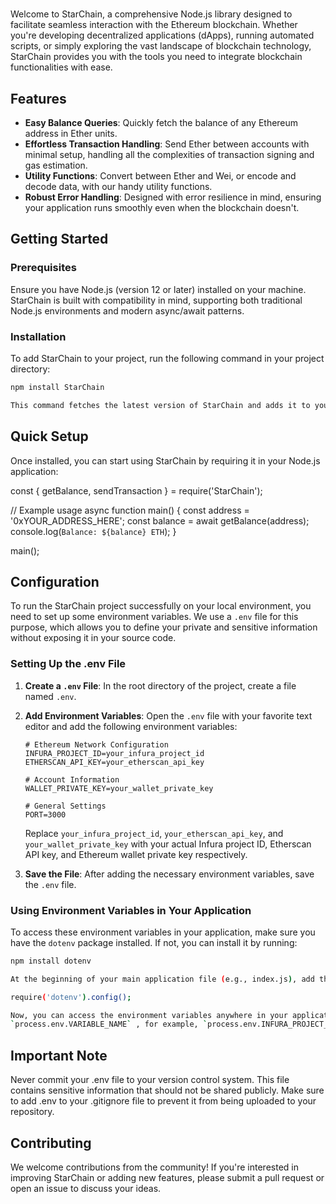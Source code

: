 # 

Welcome to StarChain, a comprehensive Node.js library designed to facilitate seamless interaction with the Ethereum blockchain. Whether you're developing decentralized applications (dApps), running automated scripts, or simply exploring the vast landscape of blockchain technology, StarChain provides you with the tools you need to integrate blockchain functionalities with ease.

## Features

- **Easy Balance Queries**: Quickly fetch the balance of any Ethereum address in Ether units.
- **Effortless Transaction Handling**: Send Ether between accounts with minimal setup, handling all the complexities of transaction signing and gas estimation.
- **Utility Functions**: Convert between Ether and Wei, or encode and decode data, with our handy utility functions.
- **Robust Error Handling**: Designed with error resilience in mind, ensuring your application runs smoothly even when the blockchain doesn't.

## Getting Started

### Prerequisites

Ensure you have Node.js (version 12 or later) installed on your machine. StarChain is built with compatibility in mind, supporting both traditional Node.js environments and modern async/await patterns.

### Installation

To add StarChain to your project, run the following command in your project directory:

```bash
npm install StarChain

This command fetches the latest version of StarChain and adds it to your project's dependencies.
```

## Quick Setup

Once installed, you can start using StarChain by requiring it in your Node.js application:

const { getBalance, sendTransaction } = require('StarChain');

// Example usage
async function main() {
  const address = '0xYOUR_ADDRESS_HERE';
  const balance = await getBalance(address);
  console.log(`Balance: ${balance} ETH`);
}

main();

## Configuration

To run the StarChain project successfully on your local environment, you need to set up some environment variables. We use a `.env` file for this purpose, which allows you to define your private and sensitive information without exposing it in your source code.

### Setting Up the .env File

1. **Create a `.env` File**: In the root directory of the project, create a file named `.env`.

2. **Add Environment Variables**: Open the `.env` file with your favorite text editor and add the following environment variables:

    ```plaintext
    # Ethereum Network Configuration
    INFURA_PROJECT_ID=your_infura_project_id
    ETHERSCAN_API_KEY=your_etherscan_api_key

    # Account Information
    WALLET_PRIVATE_KEY=your_wallet_private_key

    # General Settings
    PORT=3000
    ```

    Replace `your_infura_project_id`, `your_etherscan_api_key`, and `your_wallet_private_key` with your actual Infura project ID, Etherscan API key, and Ethereum wallet private key respectively. 

3. **Save the File**: After adding the necessary environment variables, save the `.env` file.

### Using Environment Variables in Your Application

To access these environment variables in your application, make sure you have the `dotenv` package installed. If not, you can install it by running:

```bash
npm install dotenv

At the beginning of your main application file (e.g., index.js), add the following line to load the environment variables:

require('dotenv').config();

Now, you can access the environment variables anywhere in your application using 
`process.env.VARIABLE_NAME` , for example, `process.env.INFURA_PROJECT_ID`.

```

## Important Note
Never commit your .env file to your version control system. This file contains sensitive information that should not be shared publicly. Make sure to add .env to your .gitignore file to prevent it from being uploaded to your repository.

## Contributing

We welcome contributions from the community! If you're interested in improving StarChain or adding new features, please submit a pull request or open an issue to discuss your ideas.